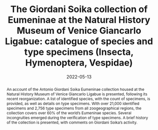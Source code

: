 ---
title: 'The Giordani Soika collection of Eumeninae at the Natural History Museum of Venice Giancarlo Ligabue: catalogue of species and type specimens (Insecta, Hymenoptera, Vespidae)'
date: '2022-05-13' 
journal: 'Zootaxa'
volume: '5137'
issue: '1'
pagination: '1-111'
doi: 'https://doi.org/10.11646/zootaxa.5137.1'
authors:
  - first_name: 'Davide'
    last_name: 'Dal Pos'
    affiliation: 'Department of Biology, University of Central Florida, Orlando, Florida, United States of America'
    orcid: 'https://orcid.org/0000-0002-9122-934X'

  - first_name: 'James M.'
    last_name: 'Carpenter'
    affiliation: 'Division of Invertebrate Zoology, American Museum of Natural History, New York, NY, 10024, USA'
    orcid: 'https://orcid.org/0000-0001-6754-8028'

  - first_name: 'Marco'
    last_name: 'Uliana'
    affiliation: 'Museo di Storia Naturale di Venezia Giancarlo Ligabue, S. Croce 1730, 30135 Venezia'
    orcid: 'https://orcid.org/0000-0001-7180-6659'


abstract: 'An account of the Antonio Giordani Soika Eumeninae collection housed at the Natural History Museum of Venice Giancarlo Ligabue is presented, following its recent reorganization. A list of identified species, with the count of specimens, is provided, as well as details on type specimens. With over 21,000 identified specimens and 2,756 type specimens from all zoogeographical regions, the collection covers over 60% of the world’s Eumeninae species. Several incongruities emerged during the verification of type specimens. A brief history of the collection is presented, with comments on Giordani Soika’s activity.'

---
